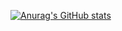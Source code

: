 [![Anurag's GitHub stats](https://github-readme-stats.vercel.app/api?username=lunjohnzhang&theme=graywhite&count_private=true&hide=contribs,stars&show_icons=true&exclude_repo=pyribs)](https://github.com/anuraghazra/github-readme-stats)

